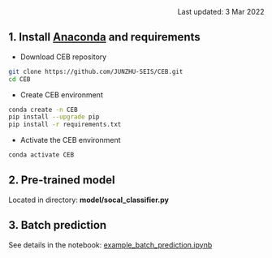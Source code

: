 <p align="right">Last updated: 3 Mar 2022</p>

## 1. Install [Anaconda](https://www.anaconda.com/) and requirements
* Download CEB repository
```bash
git clone https://github.com/JUNZHU-SEIS/CEB.git
cd CEB
```
* Create CEB environment
```bash
conda create -n CEB
pip install --upgrade pip
pip install -r requirements.txt
```
* Activate the CEB environment
```bash
conda activate CEB
```
## 2. Pre-trained model
Located in directory: **model/socal_classifier.py**
## 3. Batch prediction
See details in the notebook: [example_batch_prediction.ipynb](docs/example_batch_prediction.ipynb)
